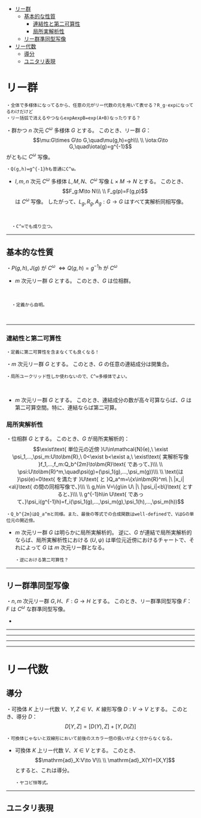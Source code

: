 
- [リー群](#リー群)
  - [基本的な性質](#基本的な性質)
    - [連結性と第二可算性](#連結性と第二可算性)
    - [局所実解析性](#局所実解析性)
  - [リー群準同型写像](#リー群準同型写像)
- [リー代数](#リー代数)
  - [導分](#導分)
  - [ユニタリ表現](#ユニタリ表現)





# リー群

    ・全体で多様体になってるから、任意の元がリー代数の元を用いて表せる？R_g◦expになってるわけだけど
    ・リー括弧で消えるやつならexpAexpB=exp(A+B)なったりする？

・群かつ $n$ 次元 $C^{\omega}$ 多様体 $G$ とする。
このとき、リー群 $G$：
$$\mu:G\times G\to G,\quad\mu(g,h)=gh\\\ \\
\iota:G\to G,\quad\iota(g)=g^{-1}$$
がともに $C^{\omega}$ 写像。

    ・Q(g,h)=g^{-1}hも普通にC^ω。

- $l,m,n$ 次元 $C^{\omega}$ 多様体 $L,M,N$、$C^{\omega}$ 写像 $L\times M\to N$ とする。
このとき、
$$F_g:M\to N\\\ \\
F_g(p)=F(g,p)$$
は $C^{\omega}$ 写像。
したがって、$L_g,R_g,A_g:G\to G$ はすべて実解析同相写像。
<br>

      ・C^∞でも成り立つ。

---


## 基本的な性質 

・$P(g,h),J(g)$ が $C^{\omega}$ $\iff Q(g,h)=g^{-1}h$ が $C^{\omega}$
<br>

- $m$ 次元リー群 $G$ とする。
このとき、$G$ は位相群。
<br>

      ・定義から自明。
<br>

---

### 連結性と第二可算性

    ・定義に第二可算性を含まなくても良くなる！

・$m$ 次元リー群 $G$ とする。
このとき、$G$ の任意の連結成分は開集合。

    ・局所ユークリッド性しか使わないので、C^∞多様体でよい。
<br>

- $m$ 次元リー群 $G$ とする。
このとき、連結成分の数が高々可算ならば、$G$ は第二可算空間。特に、連結ならば第二可算。

### 局所実解析性

・位相群 $G$ とする。
このとき、$G$ が局所実解析的：
$$\exist\text{ 単位元の近傍 }U\in\mathcal{N}(e),\ \exist \psi_1,...,\psi_m:U\to\bm{R},\ 0<\exist b<\exist a,\ \exist\text{ 実解析写像 }f_1,...,f_m:Q_b^{2m}\to\bm{R}\text{ であって、}\\\ \\
\psi:U\to\bm{R}^m,\quad\psi(g)=(\psi_1(g),...,\psi_m(g))\\\ \\
\text{は }\psi(e)=0\text{ を満たす }U\text{ と }Q_a^m=\{x\in\bm{R}^m\ |\ |x_i|<a\}\text{ の間の同相写像で、}\\\ \\
g,h\in V=\{g\in U\ |\ |\psi_i|<b\}\text{ とすると、}\\\ \\
g^{-1}h\in U\text{ であって、}\psi_i(g^{-1}h)=f_i(\psi_1(g),...,\psi_m(g),\psi_1(h),...,\psi_m(h))$$

    ・Q_b^{2m}はQ_a^mと同様。また、最後の等式での合成関数はwell-definedで、VはGの単位元の開近傍。

- $m$ 次元リー群 $G$ は明らかに局所実解析的。
逆に、$G$ が連結で局所実解析的ならば、局所実解析性における $(U,\psi)$ は単位元近傍におけるチャートで、それによって $G$ は $m$ 次元リー群となる。

      ・逆における第二可算性？


---

## リー群準同型写像

・$n,m$ 次元リー群 $G,H$、$F:G\to H$ とする。
このとき、リー群準同型写像 $F$：$F$ は $C^{\omega}$ な群準同型写像。

- 



---




---
---
---

# リー代数

## 導分

・可換体 $K$ 上リー代数 $V$、$Y,Z\in V$、$K$ 線形写像 $D:V\to V$ とする。
このとき、導分 $D$：
$$D[Y,Z]=[D(Y),Z]+[Y,D(Z)]$$

    ・可換体じゃないと双線形において前後のスカラー倍の扱いがよく分からなくなる。

- 可換体 $K$ 上リー代数 $V$、$X\in V$ とする。
このとき、
$$\mathrm{ad}_X:V\to V\\\ \\
\mathrm{ad}_X(Y)=[X,Y]$$
とすると、これは導分。

      ・ヤコビ恒等式。

---

## ユニタリ表現


